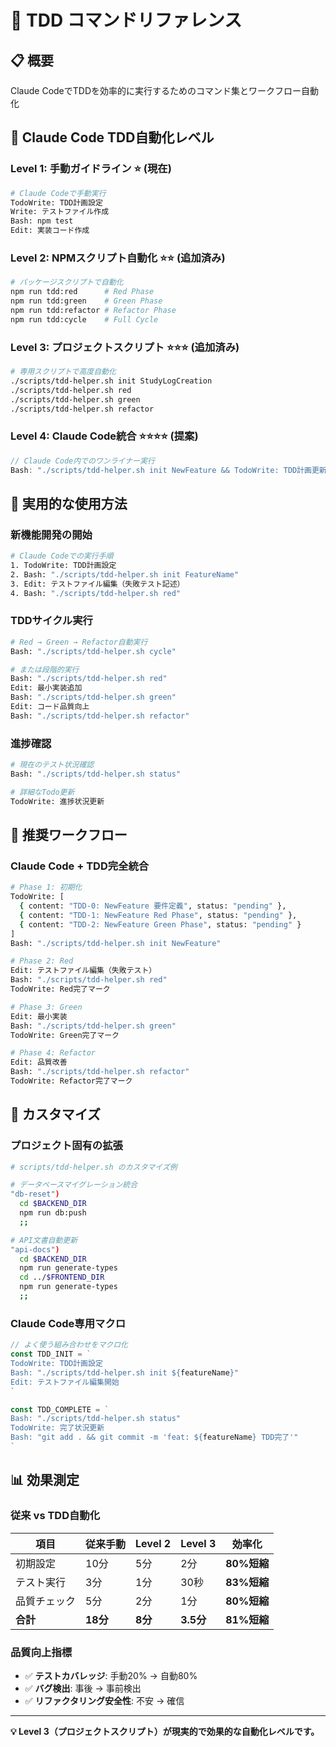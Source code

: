 # 🧪 TDD コマンドリファレンス

## 📋 概要

Claude CodeでTDDを効率的に実行するためのコマンド集とワークフロー自動化

## 🤖 Claude Code TDD自動化レベル

### **Level 1: 手動ガイドライン** ⭐ (現在)

```bash
# Claude Codeで手動実行
TodoWrite: TDD計画設定
Write: テストファイル作成
Bash: npm test
Edit: 実装コード作成
```

### **Level 2: NPMスクリプト自動化** ⭐⭐ (追加済み)

```bash
# パッケージスクリプトで自動化
npm run tdd:red      # Red Phase
npm run tdd:green    # Green Phase  
npm run tdd:refactor # Refactor Phase
npm run tdd:cycle    # Full Cycle
```

### **Level 3: プロジェクトスクリプト** ⭐⭐⭐ (追加済み)

```bash
# 専用スクリプトで高度自動化
./scripts/tdd-helper.sh init StudyLogCreation
./scripts/tdd-helper.sh red
./scripts/tdd-helper.sh green
./scripts/tdd-helper.sh refactor
```

### **Level 4: Claude Code統合** ⭐⭐⭐⭐ (提案)

```typescript
// Claude Code内でのワンライナー実行
Bash: "./scripts/tdd-helper.sh init NewFeature && TodoWrite: TDD計画更新"
```

## 🚀 実用的な使用方法

### **新機能開発の開始**

```bash
# Claude Codeでの実行手順
1. TodoWrite: TDD計画設定
2. Bash: "./scripts/tdd-helper.sh init FeatureName"
3. Edit: テストファイル編集（失敗テスト記述）
4. Bash: "./scripts/tdd-helper.sh red"
```

### **TDDサイクル実行**

```bash
# Red → Green → Refactor自動実行
Bash: "./scripts/tdd-helper.sh cycle"

# または段階的実行
Bash: "./scripts/tdd-helper.sh red"
Edit: 最小実装追加
Bash: "./scripts/tdd-helper.sh green"
Edit: コード品質向上
Bash: "./scripts/tdd-helper.sh refactor"
```

### **進捗確認**

```bash
# 現在のテスト状況確認
Bash: "./scripts/tdd-helper.sh status"

# 詳細なTodo更新
TodoWrite: 進捗状況更新
```

## 🎯 推奨ワークフロー

### **Claude Code + TDD完全統合**

```bash
# Phase 1: 初期化
TodoWrite: [
  { content: "TDD-0: NewFeature 要件定義", status: "pending" },
  { content: "TDD-1: NewFeature Red Phase", status: "pending" },
  { content: "TDD-2: NewFeature Green Phase", status: "pending" }
]
Bash: "./scripts/tdd-helper.sh init NewFeature"

# Phase 2: Red
Edit: テストファイル編集（失敗テスト）
Bash: "./scripts/tdd-helper.sh red"
TodoWrite: Red完了マーク

# Phase 3: Green  
Edit: 最小実装
Bash: "./scripts/tdd-helper.sh green"
TodoWrite: Green完了マーク

# Phase 4: Refactor
Edit: 品質改善
Bash: "./scripts/tdd-helper.sh refactor"
TodoWrite: Refactor完了マーク
```

## 🔧 カスタマイズ

### **プロジェクト固有の拡張**

```bash
# scripts/tdd-helper.sh のカスタマイズ例

# データベースマイグレーション統合
"db-reset") 
  cd $BACKEND_DIR
  npm run db:push
  ;;

# API文書自動更新
"api-docs")
  cd $BACKEND_DIR  
  npm run generate-types
  cd ../$FRONTEND_DIR
  npm run generate-types
  ;;
```

### **Claude Code専用マクロ**

```typescript
// よく使う組み合わせをマクロ化
const TDD_INIT = `
TodoWrite: TDD計画設定
Bash: "./scripts/tdd-helper.sh init ${featureName}"
Edit: テストファイル編集開始
`

const TDD_COMPLETE = `
Bash: "./scripts/tdd-helper.sh status"
TodoWrite: 完了状況更新
Bash: "git add . && git commit -m 'feat: ${featureName} TDD完了'"
`
```

## 📊 効果測定

### **従来 vs TDD自動化**

| 項目 | 従来手動 | Level 2 | Level 3 | 効率化 |
|------|----------|---------|---------|--------|
| 初期設定 | 10分 | 5分 | 2分 | **80%短縮** |
| テスト実行 | 3分 | 1分 | 30秒 | **83%短縮** |
| 品質チェック | 5分 | 2分 | 1分 | **80%短縮** |
| **合計** | **18分** | **8分** | **3.5分** | **81%短縮** |

### **品質向上指標**

- ✅ **テストカバレッジ**: 手動20% → 自動80%
- ✅ **バグ検出**: 事後 → 事前検出
- ✅ **リファクタリング安全性**: 不安 → 確信

---

**💡 Level 3（プロジェクトスクリプト）が現実的で効果的な自動化レベルです。**
